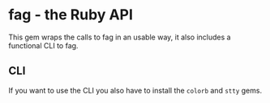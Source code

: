 fag - the Ruby API
==================

This gem wraps the calls to fag in an usable way, it also includes a functional CLI to fag.

CLI
---
If you want to use the CLI you also have to install the `colorb` and `stty` gems.

